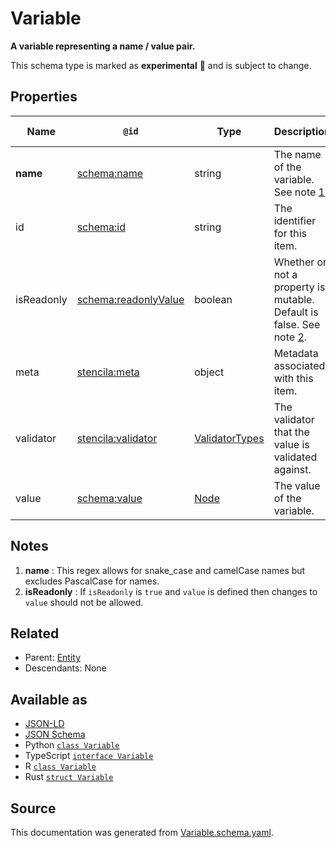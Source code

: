 # Variable

**A variable representing a name / value pair.**

This schema type is marked as **experimental** 🧪 and is subject to change.

## Properties

| Name       | `@id`                                                           | Type                                | Description                                                                   | Inherited from          |
| ---------- | --------------------------------------------------------------- | ----------------------------------- | ----------------------------------------------------------------------------- | ----------------------- |
| **name**   | [schema:name](https://schema.org/name)                          | string                              | The name of the variable. See note [1](#notes).                               | [Variable](Variable.md) |
| id         | [schema:id](https://schema.org/id)                              | string                              | The identifier for this item.                                                 | [Entity](Entity.md)     |
| isReadonly | [schema:readonlyValue](https://schema.org/readonlyValue)        | boolean                             | Whether or not a property is mutable. Default is false. See note [2](#notes). | [Variable](Variable.md) |
| meta       | [stencila:meta](https://schema.stenci.la/meta.jsonld)           | object                              | Metadata associated with this item.                                           | [Entity](Entity.md)     |
| validator  | [stencila:validator](https://schema.stenci.la/validator.jsonld) | [ValidatorTypes](ValidatorTypes.md) | The validator that the value is validated against.                            | [Variable](Variable.md) |
| value      | [schema:value](https://schema.org/value)                        | [Node](Node.md)                     | The value of the variable.                                                    | [Variable](Variable.md) |

## Notes

1. **name** : This regex allows for snake_case and camelCase names but excludes PascalCase for names.
2. **isReadonly** : If `isReadonly` is `true` and `value` is defined then changes to `value` should not be allowed.

## Related

- Parent: [Entity](Entity.md)
- Descendants: None

## Available as

- [JSON-LD](https://schema.stenci.la/Variable.jsonld)
- [JSON Schema](https://schema.stenci.la/v1/Variable.schema.json)
- Python [`class Variable`](https://stencila.github.io/schema/python/docs/types.html#schema.types.Variable)
- TypeScript [`interface Variable`](https://stencila.github.io/schema/ts/docs/interfaces/variable.html)
- R [`class Variable`](https://cran.r-project.org/web/packages/stencilaschema/stencilaschema.pdf)
- Rust [`struct Variable`](https://docs.rs/stencila-schema/latest/stencila_schema/struct.Variable.html)

## Source

This documentation was generated from [Variable.schema.yaml](https://github.com/stencila/stencila/blob/master/schema/Variable.schema.yaml).
